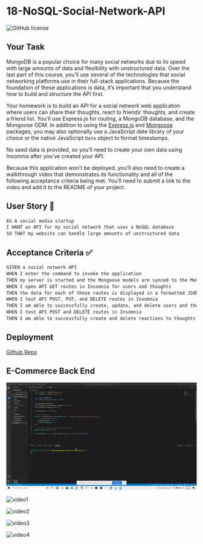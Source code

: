 # 18-NoSQL-Social-Network-API

![GitHub license](https://img.shields.io/badge/made%20by-Maria%20Cardona-brightgreen)

## Your Task

MongoDB is a popular choice for many social networks due to its speed with large amounts of data and flexibility with unstructured data. Over the last part of this course, you’ll use several of the technologies that social networking platforms use in their full-stack applications. Because the foundation of these applications is data, it’s important that you understand how to build and structure the API first.

Your homework is to build an API for a social network web application where users can share their thoughts, react to friends’ thoughts, and create a friend list. You’ll use Express.js for routing, a MongoDB database, and the Mongoose ODM. In addition to using the [Express.js](https://www.npmjs.com/package/express) and [Mongoose](https://www.npmjs.com/package/mongoose) packages, you may also optionally use a JavaScript date library of your choice or the native JavaScript `Date` object to format timestamps.

No seed data is provided, so you’ll need to create your own data using Insomnia after you’ve created your API.

Because this application won’t be deployed, you’ll also need to create a walkthrough video that demonstrates its functionality and all of the following acceptance criteria being met. You’ll need to submit a link to the video and add it to the README of your project.

## User Story 📖

```md
AS A social media startup
I WANT an API for my social network that uses a NoSQL database
SO THAT my website can handle large amounts of unstructured data
```

## Acceptance Criteria ✅

```md
GIVEN a social network API
WHEN I enter the command to invoke the application
THEN my server is started and the Mongoose models are synced to the MongoDB database
WHEN I open API GET routes in Insomnia for users and thoughts
THEN the data for each of these routes is displayed in a formatted JSON
WHEN I test API POST, PUT, and DELETE routes in Insomnia
THEN I am able to successfully create, update, and delete users and thoughts in my database
WHEN I test API POST and DELETE routes in Insomnia
THEN I am able to successfully create and delete reactions to thoughts and add and remove friends to a user’s friend list
```

## Deployment
[Github Repo](https://github.com/mechas8703/18-NoSQL-Social-Network-API)


## E-Commerce Back End
![Server Running](./assets/app.listen.gif)

![video1](./assets/video1.gif)

![video2](./assets/video2.gif)

![video3](./assets/video3.gif)

![video4](./assets/video4.gif)
